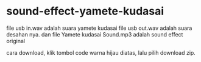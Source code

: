 # sound-effect-yamete-kudasai
file usb in.wav adalah suara yamete kudasai
file usb out.wav adalah suara desahan nya.
dan file Yamete kudasai Sound.mp3 adalah sound effect original

cara download, klik tombol code warna hijau diatas, lalu pilih download zip.
